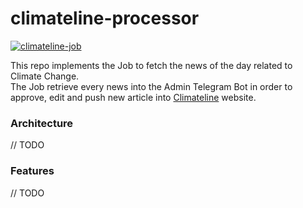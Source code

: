 # climateline-processor

[![climateline-job](https://github.com/margostino/climateline-processor/actions/workflows/cron.yml/badge.svg?event=status)](https://github.com/margostino/climateline-processor/actions/workflows/cron.yml)

This repo implements the Job to fetch the news of the day related to Climate Change.  
The Job retrieve every news into the Admin Telegram Bot in order to approve, edit and push new article into [Climateline](https://climateline.vercel.app/) website.

### Architecture
// TODO

### Features
// TODO
